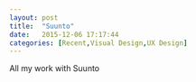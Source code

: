 ```yaml
---
layout: post
title:  "Suunto"
date:   2015-12-06 17:17:44
categories: [Recent,Visual Design,UX Design]
---
```


All my work with Suunto